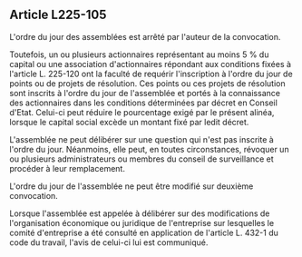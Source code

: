 Article L225-105
----
L'ordre du jour des assemblées est arrêté par l'auteur de la convocation.

Toutefois, un ou plusieurs actionnaires représentant au moins 5 % du capital ou
une association d'actionnaires répondant aux conditions fixées à l'article L.
225-120 ont la faculté de requérir l'inscription à l'ordre du jour de points ou
de projets de résolution. Ces points ou ces projets de résolution sont inscrits
à l'ordre du jour de l'assemblée et portés à la connaissance des actionnaires
dans les conditions déterminées par décret en Conseil d'Etat. Celui-ci peut
réduire le pourcentage exigé par le présent alinéa, lorsque le capital social
excède un montant fixé par ledit décret.

L'assemblée ne peut délibérer sur une question qui n'est pas inscrite à l'ordre
du jour. Néanmoins, elle peut, en toutes circonstances, révoquer un ou plusieurs
administrateurs ou membres du conseil de surveillance et procéder à leur
remplacement.

L'ordre du jour de l'assemblée ne peut être modifié sur deuxième convocation.

Lorsque l'assemblée est appelée à délibérer sur des modifications de
l'organisation économique ou juridique de l'entreprise sur lesquelles le comité
d'entreprise a été consulté en application de l'article L. 432-1 du code du
travail, l'avis de celui-ci lui est communiqué.
